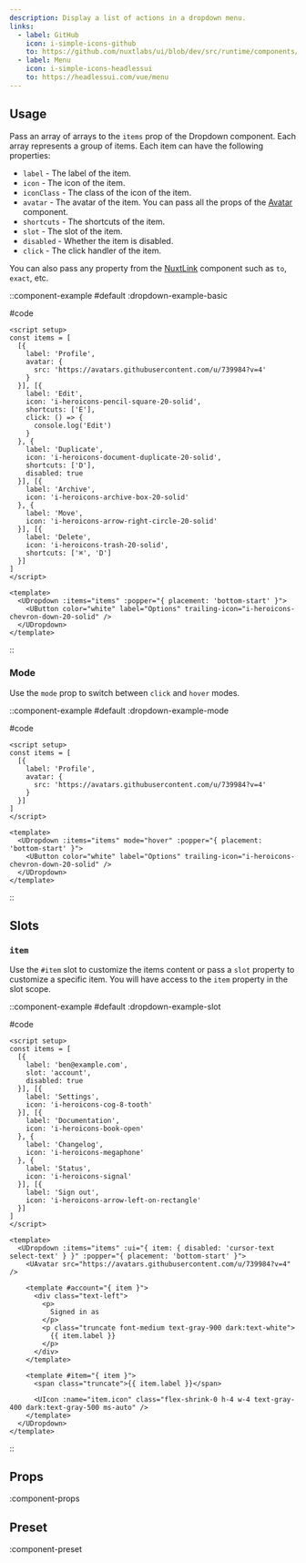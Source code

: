 ```yaml
---
description: Display a list of actions in a dropdown menu.
links:
  - label: GitHub
    icon: i-simple-icons-github
    to: https://github.com/nuxtlabs/ui/blob/dev/src/runtime/components/elements/Dropdown.vue
  - label: Menu
    icon: i-simple-icons-headlessui
    to: https://headlessui.com/vue/menu
---
```


## Usage

Pass an array of arrays to the `items` prop of the Dropdown component. Each array represents a group of items. Each item can have the following properties:

- `label` - The label of the item.
- `icon` - The icon of the item.
- `iconClass` - The class of the icon of the item.
- `avatar` - The avatar of the item. You can pass all the props of the [Avatar](/elements/avatar) component.
- `shortcuts` - The shortcuts of the item.
- `slot` - The slot of the item.
- `disabled` - Whether the item is disabled.
- `click` - The click handler of the item.

You can also pass any property from the [NuxtLink](https://nuxt.com/docs/api/components/nuxt-link#props) component such as `to`, `exact`, etc.

::component-example
#default
:dropdown-example-basic

#code
```vue
<script setup>
const items = [
  [{
    label: 'Profile',
    avatar: {
      src: 'https://avatars.githubusercontent.com/u/739984?v=4'
    }
  }], [{
    label: 'Edit',
    icon: 'i-heroicons-pencil-square-20-solid',
    shortcuts: ['E'],
    click: () => {
      console.log('Edit')
    }
  }, {
    label: 'Duplicate',
    icon: 'i-heroicons-document-duplicate-20-solid',
    shortcuts: ['D'],
    disabled: true
  }], [{
    label: 'Archive',
    icon: 'i-heroicons-archive-box-20-solid'
  }, {
    label: 'Move',
    icon: 'i-heroicons-arrow-right-circle-20-solid'
  }], [{
    label: 'Delete',
    icon: 'i-heroicons-trash-20-solid',
    shortcuts: ['⌘', 'D']
  }]
]
</script>

<template>
  <UDropdown :items="items" :popper="{ placement: 'bottom-start' }">
    <UButton color="white" label="Options" trailing-icon="i-heroicons-chevron-down-20-solid" />
  </UDropdown>
</template>
```
::

### Mode

Use the `mode` prop to switch between `click` and `hover` modes.

::component-example
#default
:dropdown-example-mode

#code
```vue
<script setup>
const items = [
  [{
    label: 'Profile',
    avatar: {
      src: 'https://avatars.githubusercontent.com/u/739984?v=4'
    }
  }]
]
</script>

<template>
  <UDropdown :items="items" mode="hover" :popper="{ placement: 'bottom-start' }">
    <UButton color="white" label="Options" trailing-icon="i-heroicons-chevron-down-20-solid" />
  </UDropdown>
</template>
```
::

## Slots

### `item`

Use the `#item` slot to customize the items content or pass a `slot` property to customize a specific item. You will have access to the `item` property in the slot scope.

::component-example
#default
:dropdown-example-slot

#code
```vue
<script setup>
const items = [
  [{
    label: 'ben@example.com',
    slot: 'account',
    disabled: true
  }], [{
    label: 'Settings',
    icon: 'i-heroicons-cog-8-tooth'
  }], [{
    label: 'Documentation',
    icon: 'i-heroicons-book-open'
  }, {
    label: 'Changelog',
    icon: 'i-heroicons-megaphone'
  }, {
    label: 'Status',
    icon: 'i-heroicons-signal'
  }], [{
    label: 'Sign out',
    icon: 'i-heroicons-arrow-left-on-rectangle'
  }]
]
</script>

<template>
  <UDropdown :items="items" :ui="{ item: { disabled: 'cursor-text select-text' } }" :popper="{ placement: 'bottom-start' }">
    <UAvatar src="https://avatars.githubusercontent.com/u/739984?v=4" />

    <template #account="{ item }">
      <div class="text-left">
        <p>
          Signed in as
        </p>
        <p class="truncate font-medium text-gray-900 dark:text-white">
          {{ item.label }}
        </p>
      </div>
    </template>

    <template #item="{ item }">
      <span class="truncate">{{ item.label }}</span>

      <UIcon :name="item.icon" class="flex-shrink-0 h-4 w-4 text-gray-400 dark:text-gray-500 ms-auto" />
    </template>
  </UDropdown>
</template>
```
::

## Props

:component-props

## Preset

:component-preset
